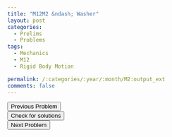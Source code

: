 ```yaml
---
title: "M12M2 &ndash; Washer"
layout: post
categories:
  - Prelims
  - Problems
tags:
  - Mechanics
  - M12
  - Rigid Body Motion

permalink: /:categories/:year/:month/M2:output_ext
comments: false
---
```

<object data="2012M2M.pdf" type="application/pdf" width="100%" height="500"></object>

<div class='navbar'>
	<div float='left'><button onclick="window.location='M1.html'" >Previous Problem</button></div>
	<div float='center'><button onclick="window.location='https://princetonprelim.com/prelim/28/'">Check for solutions</button></div>
	<div float='right'><button onclick="window.location='M3.html'" > Next Problem</button></div>
</div>
